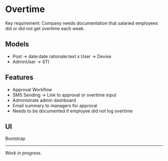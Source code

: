 # Overtime

Key requirement: Company needs documentation that salaried employees did or did not get overtime each week.

## Models
- Post -> date:date rationale:text
x User -> Devise
- AdminUser -> STI

## Features
- Approval Workflow
- SMS Sending -> Link to approval or overtime input
- Administrate admin dashboard
- Email summary to managers for approval
- Needs to be documented if employee did not log overtime

## UI
Bootstrap

---

*Work in progress.*
